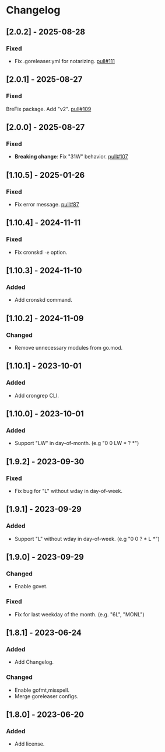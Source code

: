 # Changelog

## [2.0.2] - 2025-08-28

### Fixed

* Fix .goreleaser.yml for notarizing. [pull#111](https://github.com/winebarrel/cronplan/pull/111)

## [2.0.1] - 2025-08-27

### Fixed

 BreFix package. Add "v2". [pull#109](https://github.com/winebarrel/cronplan/pull/109)

## [2.0.0] - 2025-08-27

### Fixed

* **Breaking change**: Fix "31W" behavior. [pull#107](https://github.com/winebarrel/cronplan/pull/107)

## [1.10.5] - 2025-01-26

### Fixed

* Fix error message. [pull#87](https://github.com/winebarrel/cronplan/pull/87)

## [1.10.4] - 2024-11-11

### Fixed

* Fix cronskd `-e` option.


## [1.10.3] - 2024-11-10

### Added

* Add cronskd command.

## [1.10.2] - 2024-11-09

### Changed

* Remove unnecessary modules from go.mod.

## [1.10.1] - 2023-10-01

### Added

* Add crongrep CLI.

## [1.10.0] - 2023-10-01

### Added

* Support "LW" in day-of-month. (e.g "0 0 LW * ? *")

## [1.9.2] - 2023-09-30

### Fixed

* Fix bug for "L" without wday in day-of-week.

## [1.9.1] - 2023-09-29

### Added

* Support "L" without wday in day-of-week. (e.g "0 0 ? * L *")

## [1.9.0] - 2023-09-29

### Changed

* Enable govet.

### Fixed

* Fix for last weekday of the month. (e.g. "6L", "MONL")

## [1.8.1] - 2023-06-24

### Added

* Add Changelog.

### Changed

* Enable gofmt,misspell.
* Merge goreleaser configs.

## [1.8.0] - 2023-06-20

### Added

* Add license.

<!-- cf. https://keepachangelog.com/ -->
